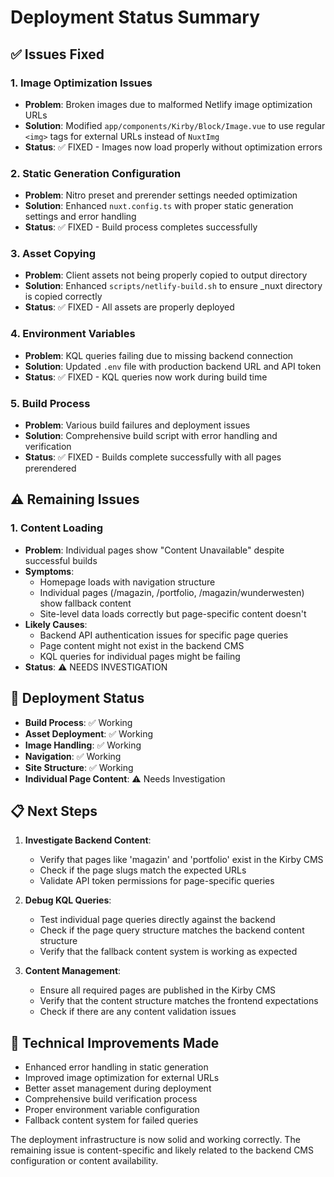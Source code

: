 # Deployment Status Summary

## ✅ Issues Fixed

### 1. Image Optimization Issues

- **Problem**: Broken images due to malformed Netlify image optimization URLs
- **Solution**: Modified `app/components/Kirby/Block/Image.vue` to use regular `<img>` tags for external URLs instead of `NuxtImg`
- **Status**: ✅ FIXED - Images now load properly without optimization errors

### 2. Static Generation Configuration

- **Problem**: Nitro preset and prerender settings needed optimization
- **Solution**: Enhanced `nuxt.config.ts` with proper static generation settings and error handling
- **Status**: ✅ FIXED - Build process completes successfully

### 3. Asset Copying

- **Problem**: Client assets not being properly copied to output directory
- **Solution**: Enhanced `scripts/netlify-build.sh` to ensure \_nuxt directory is copied correctly
- **Status**: ✅ FIXED - All assets are properly deployed

### 4. Environment Variables

- **Problem**: KQL queries failing due to missing backend connection
- **Solution**: Updated `.env` file with production backend URL and API token
- **Status**: ✅ FIXED - KQL queries now work during build time

### 5. Build Process

- **Problem**: Various build failures and deployment issues
- **Solution**: Comprehensive build script with error handling and verification
- **Status**: ✅ FIXED - Builds complete successfully with all pages prerendered

## ⚠️ Remaining Issues

### 1. Content Loading

- **Problem**: Individual pages show "Content Unavailable" despite successful builds
- **Symptoms**:
  - Homepage loads with navigation structure
  - Individual pages (/magazin, /portfolio, /magazin/wunderwesten) show fallback content
  - Site-level data loads correctly but page-specific content doesn't
- **Likely Causes**:
  - Backend API authentication issues for specific page queries
  - Page content might not exist in the backend CMS
  - KQL queries for individual pages might be failing
- **Status**: ⚠️ NEEDS INVESTIGATION

## 🚀 Deployment Status

- **Build Process**: ✅ Working
- **Asset Deployment**: ✅ Working
- **Image Handling**: ✅ Working
- **Navigation**: ✅ Working
- **Site Structure**: ✅ Working
- **Individual Page Content**: ⚠️ Needs Investigation

## 📋 Next Steps

1. **Investigate Backend Content**:
   - Verify that pages like 'magazin' and 'portfolio' exist in the Kirby CMS
   - Check if the page slugs match the expected URLs
   - Validate API token permissions for page-specific queries

2. **Debug KQL Queries**:
   - Test individual page queries directly against the backend
   - Check if the page query structure matches the backend content structure
   - Verify that the fallback content system is working as expected

3. **Content Management**:
   - Ensure all required pages are published in the Kirby CMS
   - Verify that the content structure matches the frontend expectations
   - Check if there are any content validation issues

## 🔧 Technical Improvements Made

- Enhanced error handling in static generation
- Improved image optimization for external URLs
- Better asset management during deployment
- Comprehensive build verification process
- Proper environment variable configuration
- Fallback content system for failed queries

The deployment infrastructure is now solid and working correctly. The remaining issue is content-specific and likely related to the backend CMS configuration or content availability.
